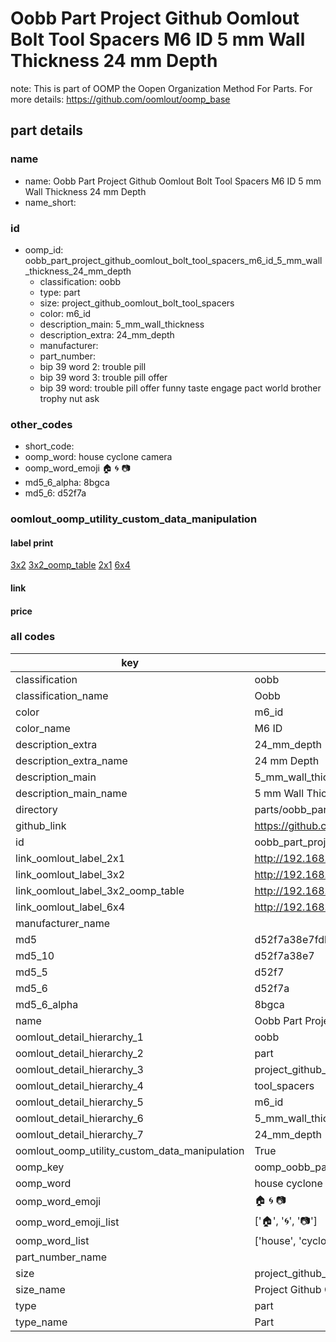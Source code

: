 # Oobb Part Project Github Oomlout Bolt Tool Spacers M6 ID 5 mm Wall Thickness 24 mm Depth  

note: This is part of OOMP the Oopen Organization Method For Parts. For more details: https://github.com/oomlout/oomp_base

##  part details
  







### name
* name: Oobb Part Project Github Oomlout Bolt Tool Spacers M6 ID 5 mm Wall Thickness 24 mm Depth
* name_short: 
### id
* oomp_id: oobb_part_project_github_oomlout_bolt_tool_spacers_m6_id_5_mm_wall_thickness_24_mm_depth
  * classification: oobb
  * type: part
  * size: project_github_oomlout_bolt_tool_spacers
  * color: m6_id
  * description_main: 5_mm_wall_thickness
  * description_extra: 24_mm_depth
  * manufacturer: 
  * part_number: 
  * bip 39 word 2: trouble pill
  * bip 39 word 3: trouble pill offer
  * bip 39 word: trouble pill offer funny taste engage pact world brother trophy nut ask

### other_codes
* short_code: 
* oomp_word: house cyclone camera
* oomp_word_emoji :house: :cyclone: :camera:
* md5_6_alpha: 8bgca
* md5_6: d52f7a






### oomlout_oomp_utility_custom_data_manipulation
#### label print
[3x2](http://192.168.1.245:1112/?label=oomp%208bgca)
[3x2_oomp_table](http://192.168.1.108:1112/?label=oomp%208bgca)
[2x1](http://192.168.1.242:1112/?label=oomp%208bgca)
[6x4](http://192.168.1.55:1112/?label=oomp%208bgca)    

#### link

                              

#### price







### all codes 
| key | value |  
| --- | --- |  
| classification | oobb |  
| classification_name | Oobb |  
| color | m6_id |  
| color_name | M6 ID |  
| description_extra | 24_mm_depth |  
| description_extra_name | 24 mm Depth |  
| description_main | 5_mm_wall_thickness |  
| description_main_name | 5 mm Wall Thickness |  
| directory | parts/oobb_part_project_github_oomlout_bolt_tool_spacers_m6_id_5_mm_wall_thickness_24_mm_depth |  
| github_link | https://github.com/oomlout/oomlout_oomp_part_src/tree/main/parts/oobb_part_project_github_oomlout_bolt_tool_spacers_m6_id_5_mm_wall_thickness_24_mm_depth |  
| id | oobb_part_project_github_oomlout_bolt_tool_spacers_m6_id_5_mm_wall_thickness_24_mm_depth |  
| link_oomlout_label_2x1 | http://192.168.1.242:1112/?label=oomp%208bgca |  
| link_oomlout_label_3x2 | http://192.168.1.245:1112/?label=oomp%208bgca |  
| link_oomlout_label_3x2_oomp_table | http://192.168.1.108:1112/?label=oomp%208bgca |  
| link_oomlout_label_6x4 | http://192.168.1.55:1112/?label=oomp%208bgca |  
| manufacturer_name |  |  
| md5 | d52f7a38e7fdb3d5296f15e332e93748 |  
| md5_10 | d52f7a38e7 |  
| md5_5 | d52f7 |  
| md5_6 | d52f7a |  
| md5_6_alpha | 8bgca |  
| name | Oobb Part Project Github Oomlout Bolt Tool Spacers M6 ID 5 mm Wall Thickness 24 mm Depth |  
| oomlout_detail_hierarchy_1 | oobb |  
| oomlout_detail_hierarchy_2 | part |  
| oomlout_detail_hierarchy_3 | project_github_bolt |  
| oomlout_detail_hierarchy_4 | tool_spacers |  
| oomlout_detail_hierarchy_5 | m6_id |  
| oomlout_detail_hierarchy_6 | 5_mm_wall_thickness |  
| oomlout_detail_hierarchy_7 | 24_mm_depth |  
| oomlout_oomp_utility_custom_data_manipulation | True |  
| oomp_key | oomp_oobb_part_project_github_oomlout_bolt_tool_spacers_m6_id_5_mm_wall_thickness_24_mm_depth |  
| oomp_word | house cyclone camera |  
| oomp_word_emoji | :house: :cyclone: :camera: |  
| oomp_word_emoji_list | [':house:', ':cyclone:', ':camera:'] |  
| oomp_word_list | ['house', 'cyclone', 'camera'] |  
| part_number_name |  |  
| size | project_github_oomlout_bolt_tool_spacers |  
| size_name | Project Github Oomlout Bolt Tool Spacers |  
| type | part |  
| type_name | Part |  
